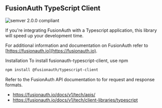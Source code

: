 ## FusionAuth TypeScript Client 
![semver 2.0.0 compliant](http://img.shields.io/badge/semver-2.0.0-brightgreen.svg?style=flat-square)

If you're integrating FusionAuth with a Typescript application, this library will speed up your development time.

For additional information and documentation on FusionAuth refer to [https://fusionauth.io](https://fusionauth.io).

Installation
To install fusionauth-typescript-client, use npm

```bash
npm install @fusionauth/typescript-client
```

Refer to the FusionAuth API documentation to for request and response formats. 
* https://fusionauth.io/docs/v1/tech/apis/
* https://fusionauth.io/docs/v1/tech/client-libraries/typescript
